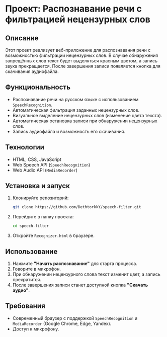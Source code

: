 # Проект: Распознавание речи с фильтрацией нецензурных слов

## Описание
Этот проект реализует веб-приложение для распознавания речи с возможностью фильтрации нецензурных слов. В случае обнаружения запрещённых слов текст будет выделяться красным цветом, а запись звука прекращается. После завершения записи появляется кнопка для скачивания аудиофайла.

## Функциональность
- Распознавание речи на русском языке с использованием `SpeechRecognition`.
- Автоматическая фильтрация заданных нецензурных слов.
- Визуальное выделение нецензурных слов (изменение цвета текста).
- Автоматическая остановка записи при обнаружении нецензурных слов.
- Запись аудиофайла и возможность его скачивания.

## Технологии
- HTML, CSS, JavaScript
- Web Speech API (`SpeechRecognition`)
- Web Audio API (`MediaRecorder`)

## Установка и запуск
1. Клонируйте репозиторий:
   ```sh
   git clone https://github.com/DethtorkkY/speech-filter.git
   ```
2. Перейдите в папку проекта:
   ```sh
   cd speech-filter
   ```
3. Откройте `Recognizer.html` в браузере.

## Использование
1. Нажмите **"Начать распознавание"** для старта процесса.
2. Говорите в микрофон.
3. При обнаружении нецензурного слова текст изменит цвет, а запись прекратится.
4. После завершения записи станет доступной кнопка **"Скачать аудио"**.

## Требования
- Современный браузер с поддержкой `SpeechRecognition` и `MediaRecorder` (Google Chrome, Edge, Yandex).
- Доступ к микрофону.


